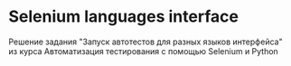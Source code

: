 # Selenium languages interface
Решение задания "Запуск автотестов для разных языков интерфейса" из курса Автоматизация тестирования с помощью Selenium и Python
